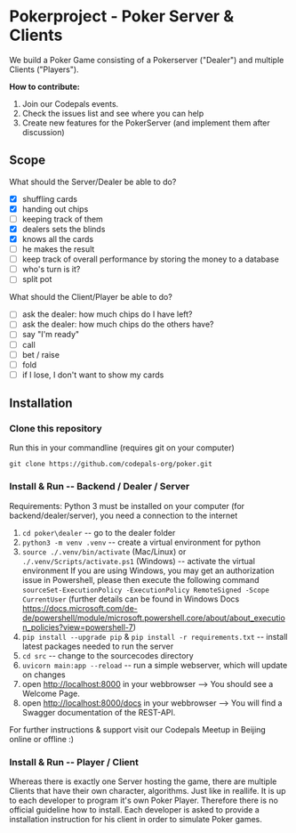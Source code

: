 # Pokerproject - Poker Server & Clients

We build a Poker Game consisting of a Pokerserver ("Dealer") and multiple Clients ("Players"). 

**How to contribute:** 

1) Join our Codepals events. 
2) Check the issues list and see where you can help
3) Create new features for the PokerServer (and implement them after discussion)

## Scope 
What should the Server/Dealer be able to do?

- [X] shuffling cards
- [X] handing out chips
- [ ] keeping track of them
- [X] dealers sets the blinds
- [X] knows all the cards
- [ ] he makes the result
- [ ] keep track of overall performance by storing the money to a database
- [ ] who's turn is it?
- [ ] split pot

What should the Client/Player be able to do?

- [ ] ask the dealer: how much chips do I have left?
- [ ] ask the dealer: how much chips do the others have?
- [ ] say "I'm ready"
- [ ] call
- [ ] bet / raise
- [ ] fold
- [ ] if I lose, I don't want to show my cards

## Installation

### Clone this repository

Run this in your commandline (requires git on your computer)

```git clone https://github.com/codepals-org/poker.git```

### Install & Run -- Backend / Dealer / Server

Requirements: Python 3 must be installed on your computer (for backend/dealer/server), you need a connection to the internet

1. ```cd poker\dealer``` -- go to the dealer folder
2. ```python3 -m venv .venv``` -- create a virtual environment for python
3. ```source ./.venv/bin/activate``` (Mac/Linux) or ```./.venv/Scripts/activate.ps1``` (Windows) -- activate the virtual environment
If you are using Windows, you may get an authorization issue in Powershell, please then execute the following command ```sourceSet-ExecutionPolicy -ExecutionPolicy RemoteSigned -Scope CurrentUser``` (further details can be found in Windows Docs https://docs.microsoft.com/de-de/powershell/module/microsoft.powershell.core/about/about_execution_policies?view=powershell-7)
4. ```pip install --upgrade pip``` & ```pip install -r requirements.txt``` -- install latest packages needed to run the server
5. ```cd src``` -- change to the sourcecodes directory 
6. ```uvicorn main:app --reload``` -- run a simple webserver, which will update on changes 
7. open [http://localhost:8000](http://localhost:8000) in your webbrowser --> You should see a Welcome Page.
8. open [http://localhost:8000/docs](http://localhost:8000/docs) in your webbrowser --> You will find a Swagger documentation of the REST-API. 

For further instructions & support visit our Codepals Meetup in Beijing online or offline :)

### Install & Run -- Player / Client

Whereas there is exactly one Server hosting the game, there are multiple Clients that have their own character, algorithms. Just like in reallife.
It is up to each developer to program it's own Poker Player. Therefore there is no official guideline how to install. Each developer is asked to 
provide a installation instruction for his client in order to simulate Poker games. 
